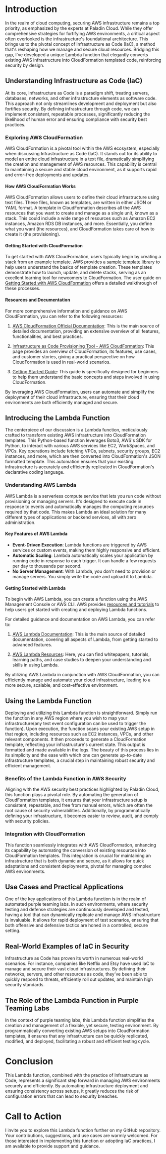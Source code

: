# Introduction

In the realm of cloud computing, securing AWS infrastructure remains a top priority, as emphasized by the experts at Paladin Cloud. While they offer comprehensive strategies for fortifying AWS environments, a critical aspect often overlooked is the infrastructure's foundational architecture. This brings us to the pivotal concept of Infrastructure as Code (IaC), a method that's reshaping how we manage and secure cloud resources. Bridging this gap, I've developed a unique Lambda function that elegantly converts existing AWS infrastructure into CloudFormation templated code, reinforcing security by design.

## Understanding Infrastructure as Code (IaC)

At its core, Infrastructure as Code is a paradigm shift, treating servers, databases, networks, and other infrastructure elements as software code. This approach not only streamlines development and deployment but also fortifies security. By defining infrastructure through code, we can implement consistent, repeatable processes, significantly reducing the likelihood of human error and ensuring compliance with security best practices.

### Exploring AWS CloudFormation

AWS CloudFormation is a pivotal tool within the AWS ecosystem, especially when discussing Infrastructure as Code (IaC). It stands out for its ability to model an entire cloud infrastructure in a text file, dramatically simplifying the creation and management of AWS resources. This capability is central to maintaining a secure and stable cloud environment, as it supports rapid and error-free deployments and updates.

#### How AWS CloudFormation Works

AWS CloudFormation allows users to define their cloud infrastructure using text files. These files, known as templates, are written in either JSON or YAML format. A template in CloudFormation describes all the AWS resources that you want to create and manage as a single unit, known as a stack. This could include a wide range of resources such as Amazon EC2 instances, Amazon RDS DB instances, and more. Essentially, you define what you want (the resources), and CloudFormation takes care of how to create it (the provisioning).

#### Getting Started with CloudFormation

To get started with AWS CloudFormation, users typically begin by creating a stack from an example template. AWS provides a [sample template library](https://aws.amazon.com/cloudformation/aws-cloudformation-templates/) to help users understand the basics of template creation. These templates demonstrate how to launch, update, and delete stacks, serving as an excellent learning tool for newcomers to CloudFormation. The user guide on [Getting Started with AWS CloudFormation](https://docs.aws.amazon.com/AWSCloudFormation/latest/UserGuide/GettingStarted.html) offers a detailed walkthrough of these processes.

#### Resources and Documentation

For more comprehensive information and guidance on AWS CloudFormation, you can refer to the following resources:

1. [AWS CloudFormation Official Documentation](https://docs.aws.amazon.com/cloudformation/): This is the main source of detailed documentation, providing an extensive overview of all features, functionalities, and best practices.

2. [Infrastructure as Code Provisioning Tool - AWS CloudFormation](https://aws.amazon.com/cloudformation/): This page provides an overview of CloudFormation, its features, use cases, and customer stories, giving a practical perspective on how CloudFormation is used in real-world scenarios.

3. [Getting Started Guide](https://docs.aws.amazon.com/AWSCloudFormation/latest/UserGuide/GettingStarted.html): This guide is specifically designed for beginners to help them understand the basic concepts and steps involved in using CloudFormation.

By leveraging AWS CloudFormation, users can automate and simplify the deployment of their cloud infrastructure, ensuring that their cloud environments are both efficiently managed and secure.


## Introducing the Lambda Function

The centerpiece of our discussion is a Lambda function, meticulously crafted to transform existing AWS infrastructure into CloudFormation templates. This Python-based function leverages Boto3, AWS's SDK for Python, to interact with various AWS services like EC2, WorkSpaces, and VPCs. Key operations include fetching VPCs, subnets, security groups, EC2 instances, and more, which are then converted into CloudFormation's JSON formatted template. This automation ensures that your existing infrastructure is accurately and efficiently replicated in CloudFormation's declarative coding language.

### Understanding AWS Lambda

AWS Lambda is a serverless compute service that lets you run code without provisioning or managing servers. It's designed to execute code in response to events and automatically manages the computing resources required by that code. This makes Lambda an ideal solution for many different types of applications or backend services, all with zero administration.

#### Key Features of AWS Lambda

- **Event-Driven Execution**: Lambda functions are triggered by AWS services or custom events, making them highly responsive and efficient.
- **Automatic Scaling**: Lambda automatically scales your application by running code in response to each trigger. It can handle a few requests per day to thousands per second.
- **No Server Management**: With Lambda, you don't need to provision or manage servers. You simply write the code and upload it to Lambda.

#### Getting Started with Lambda

To begin with AWS Lambda, you can create a function using the AWS Management Console or AWS CLI. AWS provides [resources and tutorials](https://aws.amazon.com/lambda/resources/) to help users get started with creating and deploying Lambda functions.

For detailed guidance and documentation on AWS Lambda, you can refer to:

1. [AWS Lambda Documentation](https://docs.aws.amazon.com/lambda/): This is the main source of detailed documentation, covering all aspects of Lambda, from getting started to advanced features.

2. [AWS Lambda Resources](https://aws.amazon.com/lambda/resources/): Here, you can find whitepapers, tutorials, learning paths, and case studies to deepen your understanding and skills in using Lambda.

By utilizing AWS Lambda in conjunction with AWS CloudFormation, you can efficiently manage and automate your cloud infrastructure, leading to a more secure, scalable, and cost-effective environment.


## Using the Lambda Function

Deploying and utilizing this Lambda function is straightforward. Simply run the function in any AWS region where you wish to map your infrastructure(any test event configuration can be used to trigger the function). Upon execution, the function scans your existing AWS setup in that region, including resources such as EC2 instances, VPCs, and other relevant components. It then proceeds to generate a CloudFormation template, reflecting your infrastructure's current state. This output is formatted and made available in the logs. The beauty of this process lies in its simplicity and the ease with which one can generate up-to-date infrastructure templates, a crucial step in maintaining robust security and efficient management. 

### Benefits of the Lambda Function in AWS Security

Aligning with the AWS security best practices highlighted by Paladin Cloud, this function plays a pivotal role. By automating the generation of CloudFormation templates, it ensures that your infrastructure setup is consistent, repeatable, and free from manual errors, which are often the root cause of security vulnerabilities. Additionally, by programmatically defining your infrastructure, it becomes easier to review, audit, and comply with security policies.

### Integration with CloudFormation

This function seamlessly integrates with AWS CloudFormation, enhancing its capability by automating the conversion of existing resources into CloudFormation templates. This integration is crucial for maintaining an infrastructure that is both dynamic and secure, as it allows for quick adaptations and consistent deployments, pivotal for managing complex AWS environments.

## Use Cases and Practical Applications

One of the key applications of this Lambda function is in the realm of automated purple teaming labs. In such environments, where security testing and defense strategies are continuously developed and tested, having a tool that can dynamically replicate and manage AWS infrastructure is invaluable. It allows for rapid deployment of test scenarios, ensuring that both offensive and defensive tactics are honed in a controlled, secure setting.

## Real-World Examples of IaC in Security

Infrastructure as Code has proven its worth in numerous real-world scenarios. For instance, companies like Netflix and Etsy have used IaC to manage and secure their vast cloud infrastructures. By defining their networks, servers, and other resources as code, they've been able to quickly respond to threats, efficiently roll out updates, and maintain high security standards.

## The Role of the Lambda Function in Purple Teaming Labs

In the context of purple teaming labs, this Lambda function simplifies the creation and management of a flexible, yet secure, testing environment. By programmatically converting existing AWS setups into CloudFormation templates, it ensures that any infrastructure can be quickly replicated, modified, and deployed, facilitating a robust and efficient testing cycle.

# Conclusion

This Lambda function, combined with the practice of Infrastructure as Code, represents a significant step forward in managing AWS environments securely and efficiently. By automating infrastructure deployment and ensuring consistency across setups, it greatly reduces the risk of configuration errors that can lead to security breaches.

# Call to Action

I invite you to explore this Lambda function further on my GitHub repository. Your contributions, suggestions, and use cases are warmly welcomed. For those interested in implementing this function or adopting IaC practices, I am available to provide support and guidance.
